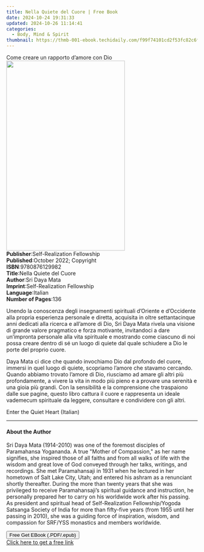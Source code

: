 ```yaml
---
title: Nella Quiete del Cuore | Free Book
date: 2024-10-24 19:31:33
updated: 2024-10-26 11:14:41
categories:
  - Body, Mind & Spirit
thumbnail: https://thmb-001-ebook.techidaily.com/f99f74101cd2f53fc82c6f3fe707b2c122b4e90905146e1f6d05874275b89a11.jpg
---
```

<main id="book-container">
  <div class="flex flex-col">
    <div class="book-brief flex-1 py-6 px-4 sm:p-6 md:py-10 md:px-8">
      <!-- brief-->
      <div class="book-brief-main">Come creare un rapporto d’amore con Dio</div>
    </div>
    <div
      class="book-meta-info flex-1 grid gap-4 col-start-1 col-end-3 row-start-1 sm:mb-6 sm:grid-cols-4 lg:gap-6 lg:col-start-2 lg:row-end-6 lg:row-span-6 lg:mb-0"
    >
      <div
        class="book-meta-info-left place-content-center mt-4 p-4 text-sm leading-6 col-start-2 col-span-2 dark:text-slate-400"
      >
        <img
          class="w-full h-500 object-cover rounded-lg sm:h-255 sm:col-span-2 lg:col-span-full"
          src="https://img-001-ebook.techidaily.com/f6ea0ef201c60239094e4664a96ddd2d1cb01921c28662bc8930461c468c646a.jpg"
          alt=""
          width="312"
          height="500"
        />
      </div>
      <div
        class="book-meta-info-right mt-2 col-start-1 row-start-2 col-span-3 self-center"
      >
        <!-- meta data  -->
        <div class="flex flex-col px-4 md:px-8">
          <div class="flex-1">
            <strong>Publisher</strong>:<span class="px-2"
              >Self-Realization Fellowship</span
            >
          </div>
          <div class="flex-1">
            <strong>Published</strong>:<span class="px-2"
              >October 2022; Copyright</span
            >
          </div>
          <div class="flex-1">
            <strong>ISBN</strong>:<span class="px-2">9780876129982</span>
          </div>
          <div class="flex-1">
            <strong>Title</strong>:<span class="px-2"
              >Nella Quiete del Cuore</span
            >
          </div>
          <div class="flex-1">
            <strong>Author</strong>:<span class="px-2">Sri Daya Mata</span>
          </div>
          <div class="flex-1">
            <strong>Imprint</strong>:<span class="px-2"
              >Self-Realization Fellowship</span
            >
          </div>
          <div class="flex-1">
            <strong>Language</strong>:<span class="px-2">Italian</span>
          </div>
          <div class="flex-1">
            <strong>Number of Pages</strong>:<span class="px-2">136</span>
          </div>
        </div>
      </div>
    </div>
    <div class="book-description flex-1 py-6 px-4 sm:p-6 md:py-10 md:px-8">
      <div class="book-description-main">
        <div accordion-content="" id="description">
          <p>
            Unendo la conoscenza degli insegnamenti spirituali d’Oriente e
            d’Occidente alla propria esperienza personale e diretta, acquisita
            in oltre settantacinque anni dedicati alla ricerca e all’amore di
            Dio, Sri Daya Mata rivela una visione di grande valore pragmatico e
            forza motivante, invitandoci a dare un’impronta personale alla vita
            spirituale e mostrando come ciascuno di noi possa creare dentro di
            sé un luogo di quiete dal quale schiudere a Dio le porte del proprio
            cuore.
          </p>
          <p>
            Daya Mata ci dice che quando invochiamo Dio dal profondo del cuore,
            immersi in quel luogo di quiete, scopriamo l’amore che stavamo
            cercando. Quando abbiamo trovato l’amore di Dio, riusciamo ad amare
            gli altri più profondamente, a vivere la vita in modo più pieno e a
            provare una serenità e una gioia più grandi. Con la sensibilità e la
            comprensione che traspaiono dalle sue pagine, questo libro cattura
            il cuore e rappresenta un ideale vademecum spirituale da leggere,
            consultare e condividere con gli altri.
          </p>
          <p>Enter the Quiet Heart&nbsp;(Italian)</p>
        </div>
      </div>
    </div>
    <div class="book-excerpts flex-1 py-6 px-4 sm:p-6 md:py-10 md:px-8">
      <!-- excerpts-->
      <div class="book-excerpts-main">
        <hr />
        <h4 class="placeholder placeholder-heading">
          <span>About the Author</span>
        </h4>
        <p></p>
        <p class="MsoNormal">
          <span
            >Sri Daya Mata (1914-2010) was one of the foremost disciples of
            Paramahansa Yogananda. A true "Mother of Compassion," as her name
            signifies, she inspired those of all faiths and from all walks of
            life with the wisdom and great love of God conveyed through her
            talks, writings, and recordings. She met Paramahansaji in 1931 when
            he lectured in her hometown of Salt Lake City, Utah; and entered his
            ashram as a renunciant shortly thereafter. During the more than
            twenty years that she was privileged to receive Paramahansaji’s
            spiritual guidance and instruction, he personally prepared her to
            carry on his worldwide work after his passing. As president and
            spiritual head of Self-Realization Fellowship/Yogoda Satsanga
            Society of India for more than fifty-five years (from 1955 until her
            passing in 2010), she was a guiding force of inspiration, wisdom,
            and compassion for SRF/YSS monastics and members worldwide.</span
          >
        </p>
        <p></p>
      </div>
    </div>
    <div
      class="book-about-author flex-1 py-6 px-4 sm:p-6 md:py-10 md:px-8"
    ></div>
    <div class="book-free-get flex-1 py-6 px-4 sm:p-6 md:py-10 md:px-8">
      <button
        id="btn-free-get"
        class="bg-blue-500 hover:bg-blue-700 text-white font-bold py-2 px-4 rounded"
      >
        Free Get EBook (.PDF/.epub)
      </button>
      <div id="countdown-display" class="px-2 text-lg mt-2"></div>
      <a
        id="free-link"
        class="hidden bg-blue-500 hover:bg-blue-700 text-white font-bold py-2 px-4 rounded"
        href="https://www.ebooks.com/en-us/book/210695949/nella-quiete-del-cuore/sri-daya-mata/"
        target="_blank"
        >Click here to get a free link</a
      >
    </div>
    <script>
      let countdownTime = 0;
      let countdownInterval = null;
      document
        .getElementById('btn-free-get')
        .addEventListener('click', startCountdown);
      function startCountdown() {
        countdownTime = new Date().getTime() + 60000 * 3;
        countdownInterval = setInterval(updateCountdown, 1000);
        document.getElementById('btn-free-get').disabled = true;
        document
          .getElementById('btn-free-get')
          .classList.add('bg-gray-500', 'cursor-not-allowed');
      }
      function updateCountdown() {
        let currentTime = new Date().getTime();
        let timeLeft = countdownTime - currentTime;
        let secondsLeft = Math.floor(timeLeft / 1000);
        document.getElementById('countdown-display').innerHTML =
          `Remaining time: ${secondsLeft} seconds.`;
        if (secondsLeft <= 0) {
          clearInterval(countdownInterval);
          document.getElementById('btn-free-get').classList.add('hidden');
          document.getElementById('free-link').classList.remove('hidden');
          document.getElementById('countdown-display').innerHTML = '';
        }
      }
    </script>
  </div>
</main>
